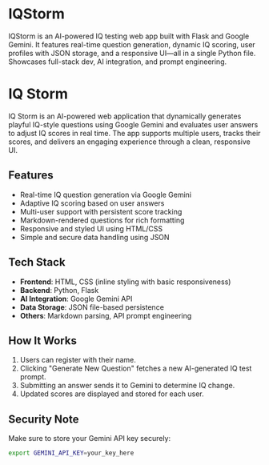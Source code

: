 # IQStorm
IQStorm is an AI-powered IQ testing web app built with Flask and Google Gemini. It features real-time question generation, dynamic IQ scoring, user profiles with JSON storage, and a responsive UI—all in a single Python file. Showcases full-stack dev, AI integration, and prompt engineering.
#  IQ Storm

IQ Storm is an AI-powered web application that dynamically generates playful IQ-style questions using Google Gemini and evaluates user answers to adjust IQ scores in real time. The app supports multiple users, tracks their scores, and delivers an engaging experience through a clean, responsive UI.

##  Features

-  Real-time IQ question generation via Google Gemini
- Adaptive IQ scoring based on user answers
- Multi-user support with persistent score tracking
- Markdown-rendered questions for rich formatting
- Responsive and styled UI using HTML/CSS
- Simple and secure data handling using JSON

##  Tech Stack

- **Frontend**: HTML, CSS (inline styling with basic responsiveness)
- **Backend**: Python, Flask
- **AI Integration**: Google Gemini API
- **Data Storage**: JSON file-based persistence
- **Others**: Markdown parsing, API prompt engineering

## How It Works

1. Users can register with their name.
2. Clicking "Generate New Question" fetches a new AI-generated IQ test prompt.
3. Submitting an answer sends it to Gemini to determine IQ change.
4. Updated scores are displayed and stored for each user.

##  Security Note

Make sure to store your Gemini API key securely:
```bash
export GEMINI_API_KEY=your_key_here
